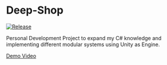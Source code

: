 # Deep-Shop

[![Release](https://img.shields.io/github/release/PaablooCH/Deep-Shop.svg)](https://github.com/PaablooCH/Deep-Shop/releases/latest)

Personal Development Project to expand my C# knowledge and implementing different modular systems using Unity as Engine. 

[Demo Video](https://youtu.be/kp8jPeeym2U?si=H1lUndunbTM_Q-Gj)

